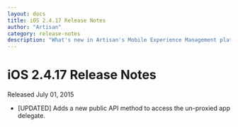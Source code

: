 ```yaml
---
layout: docs
title: iOS 2.4.17 Release Notes
author: "Artisan"
category: release-notes
description: "What's new in Artisan's Mobile Experience Management platform."
---
```

# iOS 2.4.17 Release Notes

Released July 01, 2015

* [UPDATED] Adds a new public API method to access the un-proxied app delegate.
